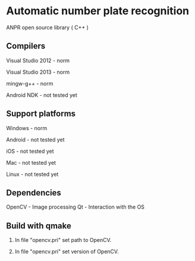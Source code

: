 Automatic number plate recognition
=================
ANPR open source library ( C++ )

Compilers
-------
Visual Studio 2012 - norm

Visual Studio 2013 - norm

mingw-g++ - norm

Android NDK - not tested yet

Support platforms
-------
Windows - norm

Android - not tested yet

iOS - not tested yet

Mac - not tested yet

Linux - not tested yet

Dependencies
-------
OpenCV - Image processing
Qt - Interaction with the OS


Build with qmake
-------
1. In file "opencv.pri" set path to OpenCV.

2. In file "opencv.pri" set version of OpenCV.
